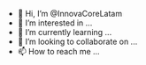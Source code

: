 - 👋 Hi, I’m @InnovaCoreLatam
- 👀 I’m interested in ...
- 🌱 I’m currently learning ...
- 💞️ I’m looking to collaborate on ...
- 📫 How to reach me ...

<!---
InnovaCoreLatam/InnovaCoreLatam is a ✨ special ✨ repository because its `README.md` (this file) appears on your GitHub profile.
You can click the Preview link to take a look at your changes.
--->
